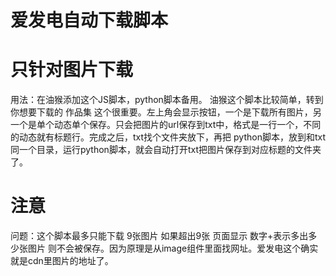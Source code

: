 # 爱发电自动下载脚本
# 只针对图片下载
用法：在油猴添加这个JS脚本，python脚本备用。
油猴这个脚本比较简单，转到你想要下载的 作品集 这个很重要。左上角会显示按钮，一个是下载所有图片，另一个是单个动态单个保存。只会把图片的url保存到txt中，格式是一行一个，不同的动态就有标题行。完成之后，txt找个文件夹放下，再把
python脚本，放到和txt同一个目录，运行python脚本，就会自动打开txt把图片保存到对应标题的文件夹了。

# 注意
问题：这个脚本最多只能下载 9张图片 如果超出9张 页面显示 数字+表示多出多少张图片 则不会被保存。因为原理是从image组件里面找网址。爱发电这个确实就是cdn里图片的地址了。
